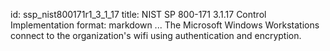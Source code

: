 id: ssp_nist800171r1_3_1_17
title: NIST SP 800-171 3.1.17 Control Implementation
format: markdown
...
The Microsoft Windows Workstations connect to the organization's wifi using authentication and encryption.

